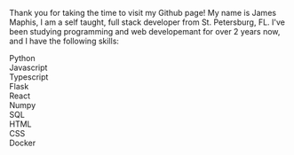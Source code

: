 Thank you for taking the time to visit my Github page! My name is James Maphis, I am a self taught, full stack developer from St. Petersburg, FL. I've been studying programming and web developemant for over 2 years now, and I have the following skills:

Python<br>
Javascript<br> 
Typescript<br>
Flask<br>
React<br>
Numpy<br>
SQL<br>
HTML<br>
CSS<br>
Docker<br>

